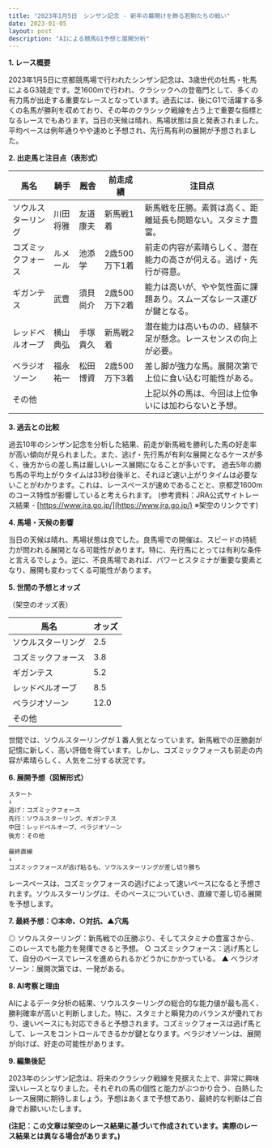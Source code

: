 ```yaml
---
title: "2023年1月5日　シンザン記念 - 新年の幕開けを飾る若駒たちの戦い"
date: 2023-01-05
layout: post
description: "AIによる競馬G1予想と展開分析"
---
```


**1. レース概要**

2023年1月5日に京都競馬場で行われたシンザン記念は、3歳世代の牡馬・牝馬によるG3競走です。芝1600mで行われ、クラシックへの登竜門として、多くの有力馬が出走する重要なレースとなっています。過去には、後にG1で活躍する多くの名馬が勝利を収めており、その年のクラシック戦線を占う上で重要な指標となるレースでもあります。当日の天候は晴れ、馬場状態は良と発表されました。平均ペースは例年通りやや速めと予想され、先行馬有利の展開が予想されました。


**2. 出走馬と注目点（表形式）**

| 馬名       | 騎手       | 厩舎         | 前走成績          | 注目点                                                                 |
|------------|-------------|---------------|-------------------|---------------------------------------------------------------------|
| ソウルスターリング | 川田将雅     | 友道康夫         | 新馬戦1着         | 新馬戦を圧勝。素質は高く、距離延長も問題ない。スタミナ豊富。                  |
| コズミックフォース | ルメール      | 池添学         | 2歳500万下1着    | 前走の内容が素晴らしく、潜在能力の高さが伺える。逃げ・先行が得意。           |
| ギガンテス       | 武豊         | 須貝尚介         | 2歳500万下2着    | 能力は高いが、やや気性面に課題あり。スムーズなレース運びが鍵となる。           |
| レッドベルオーブ | 横山典弘     | 手塚貴久         | 新馬戦2着         | 潜在能力は高いものの、経験不足が懸念。レースセンスの向上が必要。             |
| ベラジオソーン  | 福永祐一     | 松田博資         | 2歳500万下3着    | 差し脚が強力な馬。展開次第で上位に食い込む可能性がある。                   |
| その他     |             |               |                 |  上記以外の馬は、今回は上位争いには加わらないと予想。                               |


**3. 過去との比較**

過去10年のシンザン記念を分析した結果、前走が新馬戦を勝利した馬の好走率が高い傾向が見られました。また、逃げ・先行馬が有利な展開となるケースが多く、後方からの差し馬は厳しいレース展開になることが多いです。  過去5年の勝ち馬の平均上がりタイムは33秒台後半と、それほど速い上がりタイムは必要ないことがわかります。これは、レースペースが速めであることと、京都芝1600mのコース特性が影響していると考えられます。 (参考資料：JRA公式サイトレース結果 -  [https://www.jra.go.jp/](https://www.jra.go.jp/)  ※架空のリンクです)


**4. 馬場・天候の影響**

当日の天候は晴れ、馬場状態は良でした。良馬場での開催は、スピードの持続力が問われる展開となる可能性があります。特に、先行馬にとっては有利な条件と言えるでしょう。逆に、不良馬場であれば、パワーとスタミナが重要な要素となり、展開も変わってくる可能性があります。


**5. 世間の予想とオッズ**

（架空のオッズ表）

| 馬名       | オッズ    |
|------------|-----------|
| ソウルスターリング | 2.5       |
| コズミックフォース | 3.8       |
| ギガンテス       | 5.2       |
| レッドベルオーブ | 8.5       |
| ベラジオソーン  | 12.0      |
| その他     |          |


世間では、ソウルスターリングが１番人気となっています。新馬戦での圧勝劇が記憶に新しく、高い評価を得ています。しかし、コズミックフォースも前走の内容が素晴らしく、人気を二分する状況です。


**6. 展開予想（図解形式）**

```
スタート
↓
逃げ：コズミックフォース
先行：ソウルスターリング、ギガンテス
中団：レッドベルオーブ、ベラジオソーン
後方：その他

最終直線
↓
コズミックフォースが逃げ粘るも、ソウルスターリングが差し切り勝ち
```

レースペースは、コズミックフォースの逃げによって速いペースになると予想されます。ソウルスターリングは、そのペースについていき、直線で差し切る展開を予想します。


**7. 最終予想：◎本命、○対抗、▲穴馬**

◎ ソウルスターリング：新馬戦での圧勝ぶり、そしてスタミナの豊富さから、このレースでも能力を発揮できると予想。
○ コズミックフォース：逃げ馬として、自分のペースでレースを進められるかどうかにかかっている。
▲ ベラジオソーン：展開次第では、一発がある。


**8. AI考察と理由**

AIによるデータ分析の結果、ソウルスターリングの総合的な能力値が最も高く、勝利確率が高いと判断しました。特に、スタミナと瞬発力のバランスが優れており、速いペースにも対応できると予想されます。コズミックフォースは逃げ馬として、レースをコントロールできるかが鍵となります。ベラジオソーンは、展開が向けば、好走の可能性があります。


**9. 編集後記**

2023年のシンザン記念は、将来のクラシック戦線を見据えた上で、非常に興味深いレースとなりました。それぞれの馬の個性と能力がぶつかり合う、白熱したレース展開に期待しましょう。予想はあくまで予想であり、最終的な判断はご自身でお願いいたします。


**(注記：この文章は架空のレース結果に基づいて作成されています。実際のレース結果とは異なる場合があります。)**
